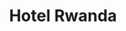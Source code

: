 ---
layout: post
title: Hotel Rwanda
director: Terry George
year: 2004
cover: https://images.mubicdn.net/images/film/1928/cache-36723-1626891807/image-w1280.jpg
imdb250: true
---
